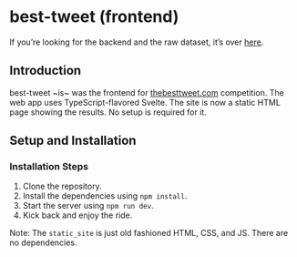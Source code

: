 best-tweet (frontend)
=============================

If you’re looking for the backend and the raw dataset, it’s over [here](https://github.com/samhenrigold/best-tweet-backend).

Introduction
------------

best-tweet ~is~ was the frontend for [thebesttweet.com](https://thebesttweet.com) competition. The web app uses TypeScript-flavored Svelte. The site is now a static HTML page showing the results. No setup is required for it.

Setup and Installation
----------------------

### Installation Steps

1.  Clone the repository.
2.  Install the dependencies using `npm install`.
3.  Start the server using `npm run dev`.
4.  Kick back and enjoy the ride.

Note: The `static_site` is just old fashioned HTML, CSS, and JS. There are no dependencies.

